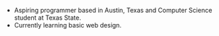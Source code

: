 - Aspiring programmer based in Austin, Texas and Computer Science student at Texas State.
- Currently learning basic web design.


<!---
wlangley512/wlangley512 is a ✨ special ✨ repository because its `README.md` (this file) appears on your GitHub profile.
You can click the Preview link to take a look at your changes.
--->

